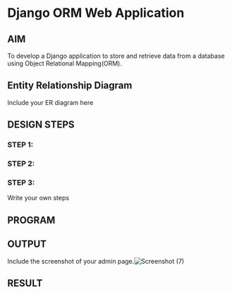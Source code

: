 # Django ORM Web Application

## AIM
To develop a Django application to store and retrieve data from a database using Object Relational Mapping(ORM).

## Entity Relationship Diagram

Include your ER diagram here

## DESIGN STEPS

### STEP 1:

### STEP 2:

### STEP 3:

Write your own steps

## PROGRAM


## OUTPUT

Include the screenshot of your admin page.![Screenshot (7)](https://user-images.githubusercontent.com/123856724/230646375-4ba9fb6c-828b-4ef8-8dd1-37042299dd3b.png)



## RESULT
